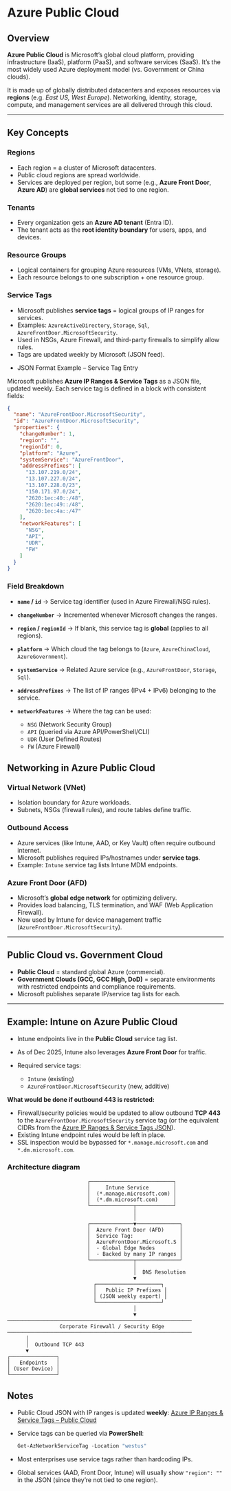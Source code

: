 # Azure Public Cloud 

## Overview

**Azure Public Cloud** is Microsoft’s global cloud platform, providing infrastructure (IaaS), platform (PaaS), and software services (SaaS). It’s the most widely used Azure deployment model (vs. Government or China clouds).

It is made up of globally distributed datacenters and exposes resources via **regions** (e.g. *East US, West Europe*).
Networking, identity, storage, compute, and management services are all delivered through this cloud.

---

## Key Concepts

### Regions

* Each region = a cluster of Microsoft datacenters.
* Public cloud regions are spread worldwide.
* Services are deployed per region, but some (e.g., **Azure Front Door**, **Azure AD**) are **global services** not tied to one region.

### Tenants

* Every organization gets an **Azure AD tenant** (Entra ID).
* The tenant acts as the **root identity boundary** for users, apps, and devices.

### Resource Groups

* Logical containers for grouping Azure resources (VMs, VNets, storage).
* Each resource belongs to one subscription + one resource group.

### Service Tags

* Microsoft publishes **service tags** = logical groups of IP ranges for services.
* Examples: `AzureActiveDirectory`, `Storage`, `Sql`, `AzureFrontDoor.MicrosoftSecurity`.
* Used in NSGs, Azure Firewall, and third-party firewalls to simplify allow rules.
* Tags are updated weekly by Microsoft (JSON feed).


- JSON Format Example – Service Tag Entry

Microsoft publishes **Azure IP Ranges & Service Tags** as a JSON file, updated weekly.
Each service tag is defined in a block with consistent fields:

```json
{
  "name": "AzureFrontDoor.MicrosoftSecurity",
  "id": "AzureFrontDoor.MicrosoftSecurity",
  "properties": {
    "changeNumber": 1,
    "region": "",
    "regionId": 0,
    "platform": "Azure",
    "systemService": "AzureFrontDoor",
    "addressPrefixes": [
      "13.107.219.0/24",
      "13.107.227.0/24",
      "13.107.228.0/23",
      "150.171.97.0/24",
      "2620:1ec:40::/48",
      "2620:1ec:49::/48",
      "2620:1ec:4a::/47"
    ],
    "networkFeatures": [
      "NSG",
      "API",
      "UDR",
      "FW"
    ]
  }
}
```

### Field Breakdown

* **`name` / `id`** → Service tag identifier (used in Azure Firewall/NSG rules).
* **`changeNumber`** → Incremented whenever Microsoft changes the ranges.
* **`region` / `regionId`** → If blank, this service tag is **global** (applies to all regions).
* **`platform`** → Which cloud the tag belongs to (`Azure`, `AzureChinaCloud`, `AzureGovernment`).
* **`systemService`** → Related Azure service (e.g., `AzureFrontDoor`, `Storage`, `Sql`).
* **`addressPrefixes`** → The list of IP ranges (IPv4 + IPv6) belonging to the service.
* **`networkFeatures`** → Where the tag can be used:

  * `NSG` (Network Security Group)
  * `API` (queried via Azure API/PowerShell/CLI)
  * `UDR` (User Defined Routes)
  * `FW` (Azure Firewall)




## Networking in Azure Public Cloud

### Virtual Network (VNet)

* Isolation boundary for Azure workloads.
* Subnets, NSGs (firewall rules), and route tables define traffic.

### Outbound Access

* Azure services (like Intune, AAD, or Key Vault) often require outbound internet.
* Microsoft publishes required IPs/hostnames under **service tags**.
* Example: `Intune` service tag lists Intune MDM endpoints.

### Azure Front Door (AFD)

* Microsoft’s **global edge network** for optimizing delivery.
* Provides load balancing, TLS termination, and WAF (Web Application Firewall).
* Now used by Intune for device management traffic (`AzureFrontDoor.MicrosoftSecurity`).

---

## Public Cloud vs. Government Cloud

* **Public Cloud** = standard global Azure (commercial).
* **Government Clouds (GCC, GCC High, DoD)** = separate environments with restricted endpoints and compliance requirements.
* Microsoft publishes separate IP/service tag lists for each.

---


## Example: Intune on Azure Public Cloud

* Intune endpoints live in the **Public Cloud** service tag list.
* As of Dec 2025, Intune also leverages **Azure Front Door** for traffic.
* Required service tags:

  * `Intune` (existing)
  * `AzureFrontDoor.MicrosoftSecurity` (new, additive)


**What would be done if outbound 443 is restricted:**

* Firewall/security policies would be updated to allow outbound **TCP 443** to the `AzureFrontDoor.MicrosoftSecurity` service tag (or the equivalent CIDRs from the [Azure IP Ranges & Service Tags JSON](https://www.microsoft.com/en-us/download/details.aspx?id=56519)).
* Existing Intune endpoint rules would be left in place.
* SSL inspection would be bypassed for `*.manage.microsoft.com` and `*.dm.microsoft.com`.

### Architecture diagram

```
                          ┌───────────────────────────┐
                          │     Intune Service        │
                          │  (*.manage.microsoft.com) │
                          │  (*.dm.microsoft.com)     │
                          └──────────────┬────────────┘
                                         │
                                         │
                          ┌──────────────▼──────────────┐
                          │  Azure Front Door (AFD)     │
                          │  Service Tag:               │
                          │  AzureFrontDoor.Microsoft.S │  
                          │  - Global Edge Nodes        │
                          │  - Backed by many IP ranges │
                          └──────────────┬──────────────┘
                                         │
                                         │  DNS Resolution
                                         ▼
                            ┌─────────────────────┐
                            │   Public IP Prefixes │
                            │ (JSON weekly export) │
                            └─────────────────────┘
                                         │
                                         ▼
────────────────────────────────────────────────────────────
                 Corporate Firewall / Security Edge
────────────────────────────────────────────────────────────
      │
      │  Outbound TCP 443
      ▼
┌───────────────┐
│   Endpoints   │
│ (User Device) │
└───────────────┘
```




## Notes

* Public Cloud JSON with IP ranges is updated **weekly**:
  [Azure IP Ranges & Service Tags – Public Cloud](https://www.microsoft.com/en-us/download/details.aspx?id=56519)
* Service tags can be queried via **PowerShell**:

  ```powershell
  Get-AzNetworkServiceTag -Location "westus"
  ```
* Most enterprises use service tags rather than hardcoding IPs.
* Global services (AAD, Front Door, Intune) will usually show `"region": ""` in the JSON (since they’re not tied to one region).
